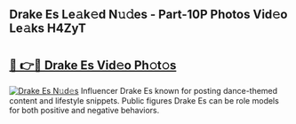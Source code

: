 ## Drake Es Le𝚊k𝚎d N𝚞𝚍es - Part-10P Photos Vid𝚎o Le𝚊ks H4ZyT

# <h2><a href="http://fbc0rva.evod.top/?m=Drake+Es">🔗 👉🔴 Drake Es Vid𝚎o Ph𝚘t𝚘s</a></h2>

[![Drake Es N𝚞d𝚎s](https://i.imgur.com/8V9OHl7.gif)](http://fbc0rva.evod.top/?m=Drake+Es)
Influencer Drake Es known for posting dance-themed content and lifestyle snippets. Public figures Drake Es can be role models for both positive and negative behaviors. 
